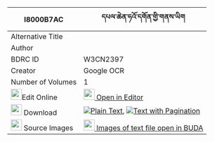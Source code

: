 |I8000B7AC|དཔལ་ཆེན་ཧའོ་དགོན་གྱི་གནས་ཡིག 
| --- | --- 
|Alternative Title |
|Author | 
|BDRC ID | W3CN2397
|Creator | Google OCR
|Number of Volumes| 1
|<img width="25" src="https://img.icons8.com/color/25/000000/edit-property.png">Edit Online| [<img width="25" src="https://avatars.githubusercontent.com/u/45091458?s=200&v=4"> Open in Editor](http://editor.openpecha.org/I8000B7AC)
|<img width="25" src="https://img.icons8.com/fluent/48/000000/download-2.png"/>  Download | [![](https://img.icons8.com/color/20/000000/txt.png)Plain Text](https://github.com/Openpecha/I8000B7AC/releases/download/v1/pal_chen_ha_o_gon_gy_plain_I8000B7AC.zip), [![](https://img.icons8.com/color/20/000000/txt.png)Text with Pagination](https://github.com/Openpecha/I8000B7AC/releases/download/v1/pal_chen_ha_o_gon_gy_pages_I8000B7AC.zip)
|<img width="25" src="https://img.icons8.com/plasticine/100/000000/pictures-folder.png"/>  Source Images | [<img width="25" src="https://library.bdrc.io/icons/BUDA-small.svg"> Images of text file open in BUDA](https://library.bdrc.io/show/bdr:W3CN2397)